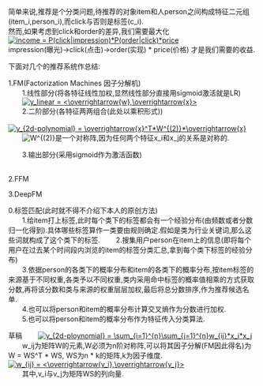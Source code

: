 简单来说,推荐是个分类问题,待推荐的对象item和人person之间构成特征二元组(item_i,person_i),而click与否则是标签(c_i).  
然而,如果考虑到click和order的差异,我们需要最大化  
<a href="https://www.codecogs.com/eqnedit.php?latex=income&space;=&space;P(click|impression)*P(order|click)*price" target="_blank"><img src="https://latex.codecogs.com/gif.latex?income&space;=&space;P(click|impression)*P(order|click)*price" title="income = P(click|impression)*P(order|click)*price" /></a>  
impression(曝光)->click(点击)->order(实现) * price(价格) 才是我们需要的收益.

下面对几个的推荐系统作总结:  


1.FM(Factorization Machines 因子分解机)  
&emsp;&emsp;1.线性部分(将各特征线性加权,显然线性部分直接用sigmoid激活就是LR)  
&emsp;&emsp;<a href="https://www.codecogs.com/eqnedit.php?latex=y_linear&space;=&space;\sigma(<\overrightarrow{w},\overrightarrow{x}>))" target="_blank"><img src="https://latex.codecogs.com/gif.latex?y_linear&space;=&space;<\overrightarrow{w},\overrightarrow{x}>" title="y_linear = <\overrightarrow{w},\overrightarrow{x}>" /></a>  
&emsp;&emsp;2.二阶部分(各特征两两组合(此处以乘积形式))  
&emsp;&emsp;<a href="https://www.codecogs.com/eqnedit.php?latex=y_{2d-polynomial}&space;=&space;\overrightarrow{x}^T*W^{(2)}*\overrightarrow{x}" target="_blank"><img src="https://latex.codecogs.com/gif.latex?y_{2d-polynomial}&space;=&space;\overrightarrow{x}^T*W^{(2)}*\overrightarrow{x}" title="y_{2d-polynomial} = \overrightarrow{x}^T*W^{(2)}*\overrightarrow{x}" /></a>  
&emsp;&emsp;<img src="https://latex.codecogs.com/gif.latex?W^{(2)}" title="W^{(2)}" /></a>是一个对称阵,因为任何两个特征x_i和x_j的关系是对称的.  




&emsp;&emsp;3.输出部分(采用sigmoid作为激活函数)  
&emsp;&emsp;  

2.FFM  




3.DeepFM  










0.标签匹配(此时就不得不介绍下本人的原创方法)  
&emsp;&emsp;1.给item打上标签,此时每个类下的标签都会有一个经验分布(由频数或者分数归一化得到).具体哪些标签算作一类要由规则确定.假如是类为行业关键词,那么这些词就构成了这个类下的标签.
&emsp;&emsp;2.搜集用户person在item上的信息(即将每个用户在过去某个时间段内浏览的item的标签分类汇总,拿到每个类下标签的经验分布)  
&emsp;&emsp;3.依据person的各类下的概率分布和item的各类下的概率分布,按item标签的来源基于不同权重,各类予以不同权重,类内采用命中标签的概率值相乘的方式获取分数,再将该分数和类与来源的权重层层加权,最后将总分数排序,作为推荐候选名单.  
&emsp;&emsp;4.也可以将person和item的概率分布计算交叉熵作为分数进行加权.  
&emsp;&emsp;5.也可以将person和item的概率分布作为特征传入分类算法.  



草稿
&emsp;&emsp;<a href="https://www.codecogs.com/eqnedit.php?latex=y_{2d-ploynomial}&space;=&space;\sum_{i=1}^{n}\sum_{j=1}^{n}w_{ij}*x_i*x_j" target="_blank"><img src="https://latex.codecogs.com/gif.latex?y_{2d-ploynomial}&space;=&space;\sum_{i=1}^{n}\sum_{j=1}^{n}w_{ij}*x_i*x_j" title="y_{2d-ploynomial} = \sum_{i=1}^{n}\sum_{j=1}^{n}w_{ij}*x_i*x_j" /></a>  
&emsp;&emsp;w_ij为矩阵W的元素,W必须为n阶对称阵,可以将其因子分解(FM因此得名)为 W =  WS^T * WS, WS为n * k的矩阵,k为因子维度.<a href="https://www.codecogs.com/eqnedit.php?latex=w_{ij}&space;=&space;<\overrightarrow{v_i},\overrightarrow{v_j}>" target="_blank"><img src="https://latex.codecogs.com/gif.latex?w_{ij}&space;=&space;<\overrightarrow{v_i},\overrightarrow{v_j}>" title="w_{ij} = <\overrightarrow{v_i},\overrightarrow{v_j}>" /></a>  
&emsp;&emsp;其中,v_i与v_j为矩阵WS的列向量.

